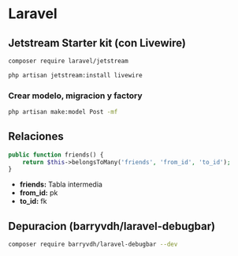 # Laravel

## Jetstream Starter kit (con Livewire)

```bash
composer require laravel/jetstream
```

```bash
php artisan jetstream:install livewire
```

### Crear modelo, migracion y factory

```bash
php artisan make:model Post -mf
```

## Relaciones

```php
public function friends() {
    return $this->belongsToMany('friends', 'from_id', 'to_id');
}
```

- __friends:__ Tabla intermedia
- __from_id:__ pk
- __to_id:__ fk

## Depuracion (barryvdh/laravel-debugbar)

```bash
composer require barryvdh/laravel-debugbar --dev
```
